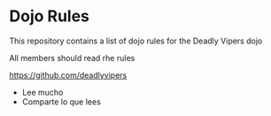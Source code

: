 Dojo Rules
==========

This repository contains a list of dojo rules for the Deadly Vipers dojo

All members should read rhe rules

https://github.com/deadlyvipers

* Lee mucho
* Comparte lo que lees
